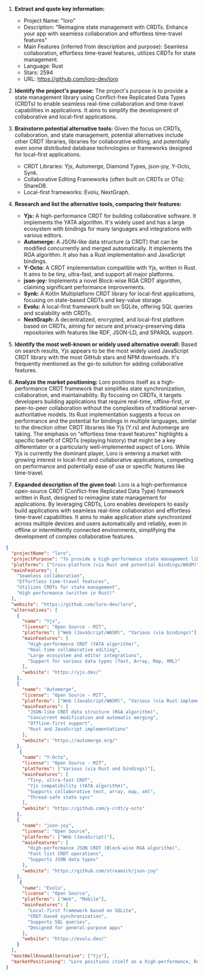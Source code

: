 1.  **Extract and quote key information:**
    *   Project Name: "loro"
    *   Description: "Reimagine state management with CRDTs. Enhance your app with seamless collaboration and effortless time-travel features"
    *   Main Features (inferred from description and purpose): Seamless collaboration, effortless time-travel features, utilizes CRDTs for state management.
    *   Language: Rust
    *   Stars: 2594
    *   URL: https://github.com/loro-dev/loro

2.  **Identify the project's purpose:**
    The project's purpose is to provide a state management library using Conflict-free Replicated Data Types (CRDTs) to enable seamless real-time collaboration and time-travel capabilities in applications. It aims to simplify the development of collaborative and local-first applications.

3.  **Brainstorm potential alternative tools:**
    Given the focus on CRDTs, collaboration, and state management, potential alternatives include other CRDT libraries, libraries for collaborative editing, and potentially even some distributed database technologies or frameworks designed for local-first applications.
    *   CRDT Libraries: Yjs, Automerge, Diamond Types, json-joy, Y-Octo, Synk.
    *   Collaborative Editing Frameworks (often built on CRDTs or OTs): ShareDB.
    *   Local-first frameworks: Evolu, NextGraph.

4.  **Research and list the alternative tools, comparing their features:**

    *   **Yjs:** A high-performance CRDT for building collaborative software. It implements the YATA algorithm. It's widely used and has a large ecosystem with bindings for many languages and integrations with various editors.
    *   **Automerge:** A JSON-like data structure (a CRDT) that can be modified concurrently and merged automatically. It implements the RGA algorithm. It also has a Rust implementation and JavaScript bindings.
    *   **Y-Octo:** A CRDT implementation compatible with Yjs, written in Rust. It aims to be tiny, ultra-fast, and support all major platforms.
    *   **json-joy:** Implements a novel Block-wise RGA CRDT algorithm, claiming significant performance improvements.
    *   **Synk:** A Kotlin Multiplatform CRDT library for local-first applications, focusing on state-based CRDTs and key-value storage.
    *   **Evolu:** A local-first framework built on SQLite, offering SQL queries and scalability with CRDTs.
    *   **NextGraph:** A decentralized, encrypted, and local-first platform based on CRDTs, aiming for secure and privacy-preserving data repositories with features like RDF, JSON-LD, and SPARQL support.

5.  **Identify the most well-known or widely used alternative overall:**
    Based on search results, Yjs appears to be the most widely used JavaScript CRDT library with the most GitHub stars and NPM downloads. It's frequently mentioned as the go-to solution for adding collaborative features.

6.  **Analyze the market positioning:**
    Loro positions itself as a high-performance CRDT framework that simplifies state synchronization, collaboration, and maintainability. By focusing on CRDTs, it targets developers building applications that require real-time, offline-first, or peer-to-peer collaboration without the complexities of traditional server-authoritative models. Its Rust implementation suggests a focus on performance and the potential for bindings in multiple languages, similar to the direction other CRDT libraries like Yjs (Y.rs) and Automerge are taking. The emphasis on "effortless time-travel features" highlights a specific benefit of CRDTs (replaying history) that might be a key differentiator or a particularly well-implemented aspect of Loro. While Yjs is currently the dominant player, Loro is entering a market with growing interest in local-first and collaborative applications, competing on performance and potentially ease of use or specific features like time-travel.

7.  **Expanded description of the given tool:**
    Loro is a high-performance open-source CRDT (Conflict-free Replicated Data Type) framework written in Rust, designed to reimagine state management for applications. By leveraging CRDTs, Loro enables developers to easily build applications with seamless real-time collaboration and effortless time-travel capabilities. It aims to make application state synchronized across multiple devices and users automatically and reliably, even in offline or intermittently connected environments, simplifying the development of complex collaborative features.

```json
{
  "projectName": "loro",
  "projectPurpose": "To provide a high-performance state management library using CRDTs to enable seamless real-time collaboration and time-travel capabilities in applications.",
  "platforms": ["Cross-platform (via Rust and potential bindings/WASM)"],
  "mainFeatures": [
    "Seamless collaboration",
    "Effortless time-travel features",
    "Utilizes CRDTs for state management",
    "High performance (written in Rust)"
  ],
  "website": "https://github.com/loro-dev/loro",
  "alternatives": [
    {
      "name": "Yjs",
      "license": "Open Source - MIT",
      "platforms": ["Web (JavaScript/WASM)", "Various (via bindings)"],
      "mainFeatures": [
        "High-performance CRDT (YATA algorithm)",
        "Real-time collaborative editing",
        "Large ecosystem and editor integrations",
        "Support for various data types (Text, Array, Map, XML)"
      ],
      "website": "https://yjs.dev/"
    },
    {
      "name": "Automerge",
      "license": "Open Source - MIT",
      "platforms": ["Web (JavaScript/WASM)", "Various (via Rust implementation)"],
      "mainFeatures": [
        "JSON-like CRDT data structure (RGA algorithm)",
        "Concurrent modification and automatic merging",
        "Offline-first support",
        "Rust and JavaScript implementations"
      ],
      "website": "https://automerge.org/"
    },
     {
      "name": "Y-Octo",
      "license": "Open Source - MIT",
      "platforms": ["Various (via Rust and bindings)"],
      "mainFeatures": [
        "Tiny, ultra-fast CRDT",
        "Yjs compatibility (YATA algorithm)",
        "Supports collaborative text, array, map, xml",
        "Thread-safe state sync"
      ],
      "website": "https://github.com/y-crdt/y-octo"
    },
    {
      "name": "json-joy",
      "license": "Open Source",
      "platforms": ["Web (JavaScript)"],
      "mainFeatures": [
        "High-performance JSON CRDT (Block-wise RGA algorithm)",
        "Fast list CRDT operations",
        "Supports JSON data types"
      ],
      "website": "https://github.com/streamich/json-joy"
    },
     {
      "name": "Evolu",
      "license": "Open Source",
      "platforms": ["Web", "Mobile"],
      "mainFeatures": [
        "Local-first framework based on SQLite",
        "CRDT-based synchronization",
        "Supports SQL queries",
        "Designed for general-purpose apps"
      ],
      "website": "https://evolu.dev/"
    }
  ],
  "mostWellKnownAlternative": ["Yjs"],
  "marketPositioning": "Loro positions itself as a high-performance, Rust-based CRDT framework for state management, emphasizing seamless collaboration and effortless time-travel. It competes in the growing market for local-first and collaborative applications, offering a performant alternative to established CRDT libraries like Yjs and Automerge, particularly highlighting its potential for efficient state synchronization and the inherent time-travel benefits of its CRDT implementation."
}
```
